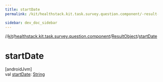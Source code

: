 ```yaml
---
title: startDate
permalink: /kit/healthstack.kit.task.survey.question.component/-result-object/start-date.html

sidebar: dev_doc_sidebar
---
```

//[kit](../../../index.html)/[healthstack.kit.task.survey.question.component](../index.html)/[ResultObject](index.html)/[startDate](start-date.html)



# startDate



[androidJvm]\
val [startDate](start-date.html): [String](https://kotlinlang.org/api/latest/jvm/stdlib/kotlin/-string/index.html)




